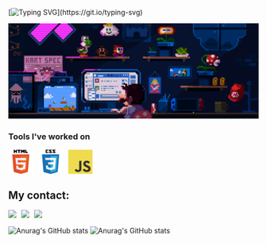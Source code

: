 [![Typing SVG](https://readme-typing-svg.demolab.com?font=Fira+Code&weight=900&size=25&pause=1000&width=660&lines=Hello+world+I'm+Gabriel%2C+a+front-end+developer+!)](https://git.io/typing-svg)

<img src="https://github.com/GGabrielms/GGabrielms/blob/main/Mario.gif">

### Tools I've worked on
  
<div style="display: flex; gap: 10px; align-items: center;">
  <img src="https://github.com/devicons/devicon/blob/master/icons/html5/html5-original-wordmark.svg" style="width:50px; height:auto;" />
  <img src="https://github.com/devicons/devicon/blob/master/icons/css3/css3-original-wordmark.svg" style="width:50px;heifht:auto;" />
  <img src="https://github.com/devicons/devicon/blob/master/icons/javascript/javascript-original.svg" style="width:50px;heifht:auto;" />
</div>  

## My contact:

<div style="display: flex; gap: 10px; align-items: center;">
  <a href="https://www.linkedin.com/in/gabriel-martins-744159227/" target="_blank">
    <img src="https://img.shields.io/badge/linkedin-%230077B5.svg?style=for-the-badge&logo=linkedin&logoColor=white" style="height:30px; width:auto;" />
  </a> 
  <a href="https://www.instagram.com/martinsgabriel123/" target="_blank">
    <img src="https://img.shields.io/badge/Instagram-%23E4405F.svg?style=for-the-badge&logo=Instagram&logoColor=white" style="height:30px; width:auto;" />
  </a>
  <! --here the process of converting characters with special meaning in HTML into their equivalent character entities was used -->
  <a href="mailto:&#109;&#97;&#114;&#116;&#105;&#110;&#115;&#103;&#97;&#98;&#114;&#105;&#101;&#108;&#119;&#111;&#108;&#102;&#64;&#103;&#109;&#97;&#105;&#108;&#46;&#99;&#111;&#109;">
    <img src="https://img.shields.io/badge/Gmail-D14836?style=for-the-badge&logo=gmail&logoColor=white" style="height:30px; width:auto;" />
  </a>
</div>

![Anurag's GitHub stats](https://github-readme-stats.vercel.app/api?username=GGabrielms&show_icons=true&theme=algolia  )
![Anurag's GitHub stats](https://github-readme-stats.vercel.app/api/top-langs/?username=GGabrielms&layout=compact&langs_count=7&theme=algolia  )





  
